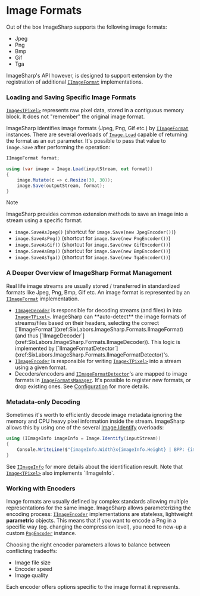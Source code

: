 # Image Formats

Out of the box ImageSharp supports the following image formats:

- Jpeg
- Png
- Bmp
- Gif
- Tga

ImageSharp's API however, is designed to support extension by the registration of additional [`IImageFormat`](xref:SixLabors.ImageSharp.Formats.IImageFormat) implementations.

### Loading and Saving Specific Image Formats

[`Image<TPixel>`](xref:SixLabors.ImageSharp.Image`1) represents raw pixel data, stored in a contiguous memory block. It does not "remember" the original image format.

ImageSharp identifies image formats (Jpeg, Png, Gif etc.) by [`IImageFormat`](xref:SixLabors.ImageSharp.Formats.IImageFormat) instances. There are several overloads of [`Image.Load`](xref:SixLabors.ImageSharp.Image) capable of returning the format as an `out` parameter. It's possible to pass that value to `image.Save` after performing the operation:

```C#
IImageFormat format;

using (var image = Image.Load(inputStream, out format))
{
    image.Mutate(c => c.Resize(30, 30));
    image.Save(outputStream, format);
}
```

> [!NOTE]
> ImageSharp provides common extension methods to save an image into a stream using a specific format.

- `image.SaveAsJpeg()` (shortcut for `image.Save(new JpegEncoder())`)
- `image.SaveAsPng()` (shortcut for `image.Save(new PngEncoder())`)
- `image.SaveAsGif()` (shortcut for `image.Save(new GifEncoder())`)
- `image.SaveAsBmp()` (shortcut for `image.Save(new BmpEncoder())`)
- `image.SaveAsTga()` (shortcut for `image.Save(new TgaEncoder())`)

### A Deeper Overview of ImageSharp Format Management

Real life image streams are usually stored / transferred in standardized formats like Jpeg, Png, Bmp, Gif etc. An image format is represented by an [`IImageFormat`](xref:SixLabors.ImageSharp.Formats.IImageFormat) implementation.

- [`IImageDecoder`](xref:SixLabors.ImageSharp.Formats.IImageDecoder) is responsible for decoding streams (and files) in into [`Image<TPixel>`](xref:SixLabors.ImageSharp.Image`1). ImageSharp can **auto-detect** the image formats of streams/files based on their headers, selecting the correct [`IImageFormat`](xref:SixLabors.ImageSharp.Formats.IImageFormat) (and thus [`IImageDecoder`](xref:SixLabors.ImageSharp.Formats.IImageDecoder)). This logic is implemented by [`IImageFormatDetector`](xref:SixLabors.ImageSharp.Formats.IImageFormatDetector)'s.
- [`IImageEncoder`](xref:SixLabors.ImageSharp.Formats.IImageEncoder) is responsible for writing [`Image<TPixel>`](xref:SixLabors.ImageSharp.Image`1) into a stream using a given format.
- Decoders/encoders and [`IImageFormatDetector`](xref:SixLabors.ImageSharp.Formats.IImageFormatDetector)'s are mapped to image formats in [`ImageFormatsManager`](xref:SixLabors.ImageSharp.Configuration.ImageFormatsManager). It's possible to register new formats, or drop existing ones. See [Configuration](configuration.md) for more details.

### Metadata-only Decoding

Sometimes it's worth to efficiently decode image metadata ignoring the memory and CPU heavy pixel information inside the stream. ImageSharp allows this by using one of the several [Image.Identify](xref:SixLabors.ImageSharp.Image) overloads:

```C#
using (IImageInfo imageInfo = Image.Identify(inputStream))
{
    Console.WriteLine($"{imageInfo.Width}x{imageInfo.Height} | BPP: {imageInfo.PixelType.BitsPerPixel}");
}
```

See [`IImageInfo`](xref:SixLabors.ImageSharp.IImageInfo) for more details about the identification result. Note that [`Image<TPixel>`](xref:SixLabors.ImageSharp.Image`1) also implements `IImageInfo`.

### Working with Encoders

Image formats are usually defined by complex standards allowing multiple representations for the same image. ImageSharp allows parameterizing the encoding process:
[`IImageEncoder`](xref:SixLabors.ImageSharp.Formats.IImageEncoder) implementations are stateless, lightweight **parametric** objects. This means that if you want to encode a Png in a specific way (eg. changing the compression level), you need to new-up a custom [`PngEncoder`](xref:SixLabors.ImageSharp.Formats.Png.PngEncoder) instance.

Choosing the right encoder parameters allows to balance between conflicting tradeoffs:

- Image file size
- Encoder speed
- Image quality
  
Each encoder offers options specific to the image format it represents.